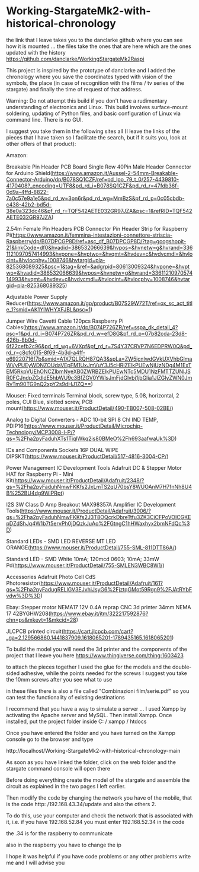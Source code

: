 # Working-StargateMk2-with-historical-chronology
the link that I leave takes you to the danclarke github where you can see how it is mounted ... the files take the ones that are here which are the ones updated with the history
https://github.com/danclarke/WorkingStargateMk2Raspi

This project is inspired by the prototype of danclarke and I added the chronology where you save the coordinates typed with vision of the symbols, the place (in case of recognition with the films / tv series of the stargate) and finally the time of request of that address.

Warning: Do not attempt this build if you don't have a rudimentary understanding of electronics and Linux. This build involves surface-mount soldering, updating of Python files, and basic configuration of Linux via command line. There is no GUI.

I suggest you take them in the following sites all (I leave the links of the pieces that I have taken so I facilitate the search,
but if it suits you, look at other offers of that product):

Amazon:

Breakable Pin Header PCB Board Single Row 40Pin Male Header Connector for Arduino Shield(https://www.amazon.it/Aussel-2-54mm-Breakable-Connector-Arduino/dp/B078SQ1CZF/ref=pd_lpo_79_t_0/257-4439810-4170408?_encoding=UTF8&pd_rd_i=B078SQ1CZF&pd_rd_r=47fdb36f-0d9a-4ffd-8822-7a0c57e9a1e5&pd_rd_w=3pn6r&pd_rd_wg=MmBzS&pf_rd_p=0c05cbdb-c438-42b2-bd5d-38e0a323dc46&pf_rd_r=TQF542AETE032GR97JZA&psc=1&refRID=TQF542AETE032GR97JZA)

2.54m Female Pin Headers PCB Connector Pin Header Strip for Raspberry Pi(https://www.amazon.it/femmina-intestazioni-connettore-striscia-Raspberry/dp/B07DPCGP8D/ref=asc_df_B07DPCGP8D/?tag=googshopit-21&linkCode=df0&hvadid=386532066639&hvpos=&hvnetw=g&hvrand=3361121097057414993&hvpone=&hvptwo=&hvqmt=&hvdev=c&hvdvcmdl=&hvlocint=&hvlocphy=1008746&hvtargid=pla-825368089325&psc=1&tag=&ref=&adgrpid=80613009324&hvpone=&hvptwo=&hvadid=386532066639&hvpos=&hvnetw=g&hvrand=3361121097057414993&hvqmt=&hvdev=c&hvdvcmdl=&hvlocint=&hvlocphy=1008746&hvtargid=pla-825368089325)

Adjustable Power Supply Reducer(https://www.amazon.it/gp/product/B07S29W72T/ref=ox_sc_act_title_1?smid=AK1YIWHYXFJBL&psc=1)

Jumper Wire Cavetti Cable 120pcs Raspberry Pi Cables(https://www.amazon.it/dp/B074P726ZR/ref=sspa_dk_detail_4?psc=1&pd_rd_i=B074P726ZR&pd_rd_w=efD8G&pf_rd_p=07b82cda-23d8-426b-8b0d-6f22cefb2c96&pd_rd_wg=6VXpf&pf_rd_r=7S4Y37CRVP7N6EDPRW0Q&pd_rd_r=c8cfc015-8f69-4b3d-a4ff-e69220716f7b&smid=A1X7QLRQH87QA3&spLa=ZW5jcnlwdGVkUXVhbGlmaWVyPUEyWDNZOUdaVEpFM1UxJmVuY3J5cHRlZElkPUEwNjUzNDg4M1ExTEM5RkpVUEhONCZlbmNyeXB0ZWRBZElkPUEwNTc5MDU1NzFMTTZUNlJSR0FCJndpZGdldE5hbWU9c3BfZGV0YWlsJmFjdGlvbj1jbGlja1JlZGlyZWN0JmRvTm90TG9nQ2xpY2s9dHJ1ZQ==)

Mouser:
Fixed terminals Terminal block, screw type, 5.08, horizontal, 2 poles, CUI Blue, slotted screw, PCB mount(https://www.mouser.it/ProductDetail/490-TB007-508-02BE/)

Analog to Digital Converters - ADC 10-bit SPI 8 Chl IND TEMP, PDIP16(https://www.mouser.it/ProductDetail/Microchip-Technology/MCP3008-I-P/?qs=%2Fha2pyFaduhXTs1TiqlWkq2is80BMeO%2Fh693aafwaUk%3D)

ICs and Components Sockets 16P DUAL WIPE DIPSKT(https://www.mouser.it/ProductDetail/517-4816-3004-CP/)

Power Management IC Development Tools Adafruit DC & Stepper Motor HAT for Raspberry Pi - Mini Kit(https://www.mouser.it/ProductDetail/Adafruit/2348/?qs=%2Fha2pyFaduhNmwFKKfs2JxLmTS2qU70bsY8WUOAnM7H7fnNh8U4B%252BU4dg9WIPRpt)

I2S 3W Class D Amp Breakout MAX98357A Amplifier IC Development Tools(https://www.mouser.it/ProductDetail/Adafruit/3006/?qs=%2Fha2pyFaduhNmwFKKfs2J3T8OQcrkDbreTtfu3ZK3CiCFPoVOICGKEpDZdShJq4W1b7t5ervPh0jDQzkJuAo%2FGtngC1hHWaxhyx2bmNFdQc%3D)

Standard LEDs - SMD LED REVERSE MT LED ORANGE(https://www.mouser.it/ProductDetail/755-SML-811DTT86A/)

Standard LED - SMD White 10mA; 120mcd 0603; 10mA; 33mW Pd(https://www.mouser.it/ProductDetail/755-SMLEN3WBC8W1/)

Accessories Adafruit Photo Cell CdS Photoresistor(https://www.mouser.it/ProductDetail/Adafruit/161?qs=%2Fha2pyFadugRELlGV3EJvhiJsyG6%2FjztqGMot59Rgn9%2FJAtRYbFvdw%3D%3D)

Ebay:
Stepper motor NEMA17 12V 0.4A reprap CNC 3d printer 34mm NEMA 17 42BYGHW208(https://www.ebay.it/itm/322217592876?chn=ps&mkevt=1&mkcid=28)

JLCPCB
printed circuit(https://cart.jlcpcb.com/cart?_ga=2.129566860.1441837909.1618065201-1789435165.1618065201)


To build the model you will need the 3d printer and the components of the project that I leave you here
https://www.thingiverse.com/thing:1603423

to attach the pieces together I used the glue for the models and the double-sided adhesive, while the points needed for the screws I suggest you take the 10mm screws after you see what to use

in these files there is also a file called "Combinazioni film/serie.pdf" so you can test the functionality of existing destinations

I recommend that you have a way to simulate a server ... I used Xampp by activating the Apache server and MySQL.
Then install Xampp.
Once installed, put the project folder inside C: / xampp / htdocs

Once you have entered the folder and you have turned on the Xampp console go to the browser and type

http://localhost/Working-StargateMk2-with-historical-chronology-main

As soon as you have linked the folder, click on the web folder and the stargate command console will open there

Before doing everything create the model of the stargate and assemble the circuit as explained in the two pages I left earlier.

Then modify the code by changing the network you have of the mobile, that is the code
http: /192.168.43.34/update and also the others 2.

To do this, use your computer and check the network that is associated with it, i.e. if you have 192.168.52.84 you must enter 192.168.52.34 in the code

the .34 is for the raspberry to communicate

also in the raspberry you have to change the ip

I hope it was helpful if you have code problems or any other problems write me and I will advise you
